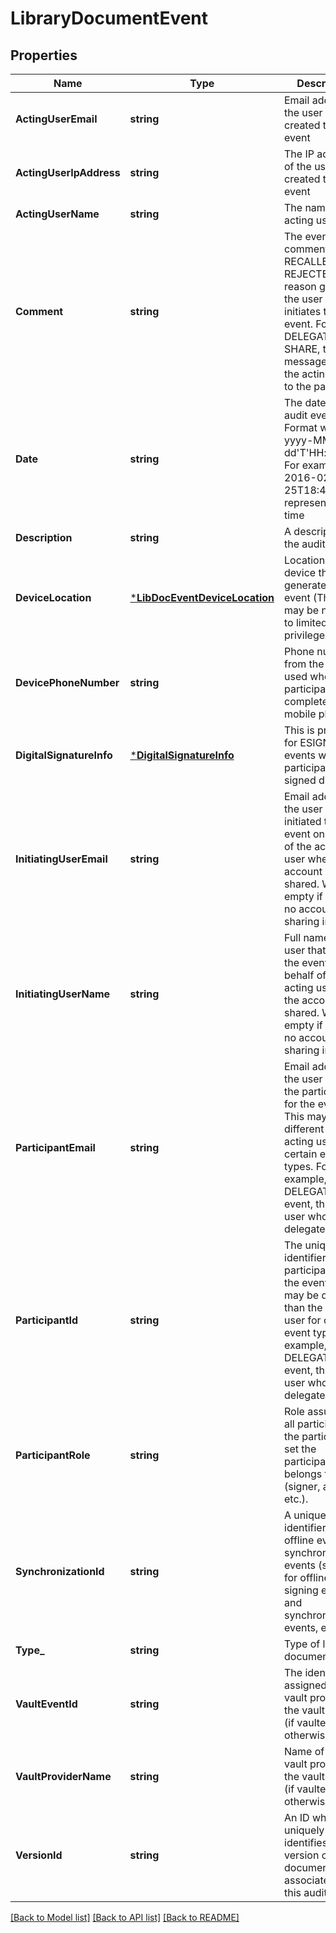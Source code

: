 # LibraryDocumentEvent

## Properties
Name | Type | Description | Notes
------------ | ------------- | ------------- | -------------
**ActingUserEmail** | **string** | Email address of the user that created the event | [default to null]
**ActingUserIpAddress** | **string** | The IP address of the user that created the event | [default to null]
**ActingUserName** | **string** | The name of the acting user | [default to null]
**Comment** | **string** | The event comment. For RECALLED or REJECTED, the reason given by the user that initiates the event. For DELEGATE or SHARE, the message from the acting user to the participant | [optional] [default to null]
**Date** | **string** | The date of the audit event. Format would be yyyy-MM-dd&#39;T&#39;HH:mm:ssZ. For example, e.g 2016-02-25T18:46:19Z represents UTC time | [default to null]
**Description** | **string** | A description of the audit event | [default to null]
**DeviceLocation** | [***LibDocEventDeviceLocation**](LibDocEventDeviceLocation.md) | Location of the device that generated the event (This value may be null due to limited privileges) | [default to null]
**DevicePhoneNumber** | **string** | Phone number from the device used when the participation is completed on a mobile phone | [default to null]
**DigitalSignatureInfo** | [***DigitalSignatureInfo**](DigitalSignatureInfo.md) | This is present for ESIGNED events when the participation is signed digitally | [default to null]
**InitiatingUserEmail** | **string** | Email address of the user that initiated the event on behalf of the acting user when the account is shared. Will be empty if there is no account sharing in effect | [default to null]
**InitiatingUserName** | **string** | Full name of the user that initiated the event on behalf of the acting user when the account is shared. Will be empty if there is no account sharing in effect | [default to null]
**ParticipantEmail** | **string** | Email address of the user that is the participant for the event. This may be different than the acting user for certain event types. For example, for a DELEGATION event, this is the user who was delegated to | [default to null]
**ParticipantId** | **string** | The unique identifier of the participant for the event. This may be different than the acting user for certain event types. For example, for a DELEGATION event, this is the user who was delegated to | [default to null]
**ParticipantRole** | **string** | Role assumed by all participants in the participant set the participant belongs to (signer, approver etc.). | [default to null]
**SynchronizationId** | **string** | A unique identifier linking offline events to synchronization events (specified for offline signing events and synchronization events, else null) | [default to null]
**Type_** | **string** | Type of library document event | [default to null]
**VaultEventId** | **string** | The identifier assigned by the vault provider for the vault event (if vaulted, otherwise null) | [default to null]
**VaultProviderName** | **string** | Name of the vault provider for the vault event (if vaulted, otherwise null) | [default to null]
**VersionId** | **string** | An ID which uniquely identifies the version of the document associated with this audit event | [default to null]

[[Back to Model list]](../README.md#documentation-for-models) [[Back to API list]](../README.md#documentation-for-api-endpoints) [[Back to README]](../README.md)


